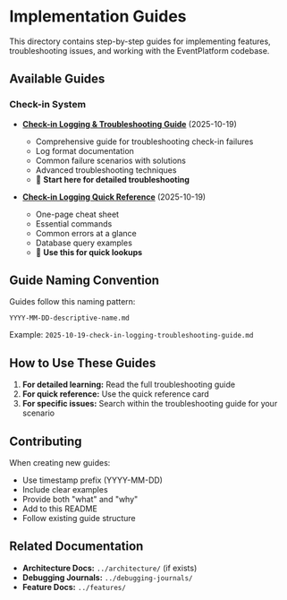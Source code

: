 # Implementation Guides

This directory contains step-by-step guides for implementing features, troubleshooting issues, and working with the EventPlatform codebase.

## Available Guides

### Check-in System

- **[Check-in Logging & Troubleshooting Guide](2025-10-19-check-in-logging-troubleshooting-guide.md)** (2025-10-19)
  - Comprehensive guide for troubleshooting check-in failures
  - Log format documentation
  - Common failure scenarios with solutions
  - Advanced troubleshooting techniques
  - 📖 **Start here for detailed troubleshooting**

- **[Check-in Logging Quick Reference](2025-10-19-check-in-logging-quick-reference.md)** (2025-10-19)
  - One-page cheat sheet
  - Essential commands
  - Common errors at a glance
  - Database query examples
  - 🚀 **Use this for quick lookups**

## Guide Naming Convention

Guides follow this naming pattern:
```
YYYY-MM-DD-descriptive-name.md
```

Example: `2025-10-19-check-in-logging-troubleshooting-guide.md`

## How to Use These Guides

1. **For detailed learning:** Read the full troubleshooting guide
2. **For quick reference:** Use the quick reference card
3. **For specific issues:** Search within the troubleshooting guide for your scenario

## Contributing

When creating new guides:
- Use timestamp prefix (YYYY-MM-DD)
- Include clear examples
- Provide both "what" and "why"
- Add to this README
- Follow existing guide structure

## Related Documentation

- **Architecture Docs:** `../architecture/` (if exists)
- **Debugging Journals:** `../debugging-journals/`
- **Feature Docs:** `../features/`
